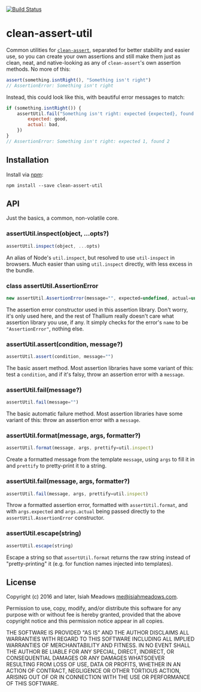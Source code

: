 [![Build Status](https://travis-ci.org/isiahmeadows/clean-assert-util.svg?branch=master)](https://travis-ci.org/isiahmeadows/cclean-assert-util)

# clean-assert-util

Common utilities for [`clean-assert`](https://www.npmjs.com/package/clean-assert), separated for better stability and easier use, so you can create your own assertions and still make them just as clean, neat, and native-looking as any of `clean-assert`'s own assertion methods. No more of this:

```js
assert(something.isntRight(), "Something isn't right")
// AssertionError: Something isn't right
```

Instead, this could look like this, with beautiful error messages to match:

```js
if (something.isntRight()) {
    assertUtil.fail("Something isn't right: expected {expected}, found {actual}", {
        expected: good,
        actual: bad,
    })
}
// AssertionError: Something isn't right: expected 1, found 2
```

## Installation

Install via [npm](https://www.npmjs.com/package/clean-assert-util):

```
npm install --save clean-assert-util
```

## API

Just the basics, a common, non-volatile core.

### assertUtil.inspect(object, ...opts?)

```js
assertUtil.inspect(object, ...opts)
```

An alias of Node's `util.inspect`, but resolved to use `util-inspect` in browsers. Much easier than using `util.inspect` directly, with less excess in the bundle.

### class assertUtil.AssertionError

```js
new assertUtil.AssertionError(message="", expected=undefined, actual=undefined)
```

The assertion error constructor used in this assertion library. Don't worry, it's only used here, and the rest of Thallium really doesn't care what assertion library you use, if any. It simply checks for the error's `name` to be `"AssertionError"`, nothing else.

### assertUtil.assert(condition, message?)

```js
assertUtil.assert(condition, message="")
```

The basic assert method. Most assertion libraries have some variant of this: test a `condition`, and if it's falsy, throw an assertion error with a `message`.

### assertUtil.fail(message?)

```js
assertUtil.fail(message="")
```

The basic automatic failure method. Most assertion libraries have some variant of this: throw an assertion error with a `message`.

### assertUtil.format(message, args, formatter?)

```js
assertUtil.format(message, args, prettify=util.inspect)
```

Create a formatted message from the template `message`, using `args` to fill it in and `prettify` to pretty-print it to a string.

### assertUtil.fail(message, args, formatter?)

```js
assertUtil.fail(message, args, prettify=util.inspect)
```

Throw a formatted assertion error, formatted with `assertUtil.format`, and with `args.expected` and `args.actual` being passed directly to the `assertUtil.AssertionError` constructor.

### assertUtil.escape(string)

```js
assertUtil.escape(string)
```

Escape a string so that `assertUtil.format` returns the raw string instead of "pretty-printing" it (e.g. for function names injected into templates).

## License

Copyright (c) 2016 and later, Isiah Meadows <me@isiahmeadows.com>.

Permission to use, copy, modify, and/or distribute this software for any purpose with or without fee is hereby granted, provided that the above copyright notice and this permission notice appear in all copies.

THE SOFTWARE IS PROVIDED "AS IS" AND THE AUTHOR DISCLAIMS ALL WARRANTIES WITH REGARD TO THIS SOFTWARE INCLUDING ALL IMPLIED WARRANTIES OF MERCHANTABILITY AND FITNESS. IN NO EVENT SHALL THE AUTHOR BE LIABLE FOR ANY SPECIAL, DIRECT, INDIRECT, OR CONSEQUENTIAL DAMAGES OR ANY DAMAGES WHATSOEVER RESULTING FROM LOSS OF USE, DATA OR PROFITS, WHETHER IN AN ACTION OF CONTRACT, NEGLIGENCE OR OTHER TORTIOUS ACTION, ARISING OUT OF OR IN CONNECTION WITH THE USE OR PERFORMANCE OF THIS SOFTWARE.
